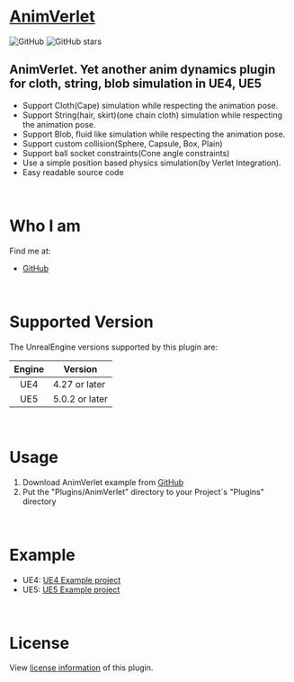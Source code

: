 # [**AnimVerlet**](https://github.com/chonjay21/AnimVerlet)
![GitHub](https://img.shields.io/github/license/chonjay21/AnimVerlet)
![GitHub stars](https://img.shields.io/github/stars/chonjay21/AnimVerlet?style=social)
## AnimVerlet. Yet another anim dynamics plugin for cloth, string, blob simulation in UE4, UE5
* Support Cloth(Cape) simulation while respecting the animation pose.
* Support String(hair, skirt)(one chain cloth) simulation while respecting the animation pose.
* Support Blob, fluid like simulation while respecting the animation pose.
* Support custom collision(Sphere, Capsule, Box, Plain)
* Support ball socket constraints(Cone angle constraints)
* Use a simple position based physics simulation(by Verlet Integration).
* Easy readable source code

<br />

# Who I am

Find me at:
* [GitHub](https://github.com/chonjay21)

<br />

# Supported Version

The UnrealEngine versions supported by this plugin are:

| Engine | Version |
| :----: | --- |
| UE4 | 4.27 or later  |
| UE5 | 5.0.2 or later |

<br />

# Usage

1. Download AnimVerlet example from [GitHub](https://github.com/chonjay21/AnimVerlet)
2. Put the "Plugins/AnimVerlet" directory to your Project`s "Plugins" directory

<br />

# Example

* UE4: [UE4 Example project](https://github.com/chonjay21/AnimVerletExample_UE4)
* UE5: [UE5 Example project](https://github.com/chonjay21/AnimVerletExample_UE5)

<br />

# License

View [license information](https://github.com/chonjay21/AnimVerlet/blob/master/LICENSE) of this plugin.
